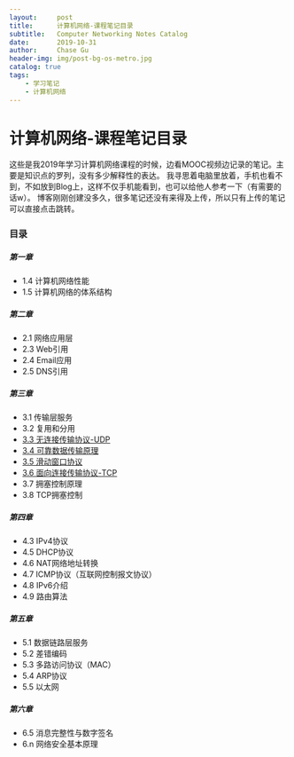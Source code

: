 ```yaml
---
layout:     post
title:      计算机网络-课程笔记目录
subtitle:   Computer Networking Notes Catalog
date:       2019-10-31
author:     Chase Gu
header-img: img/post-bg-os-metro.jpg
catalog: true
tags:
    - 学习笔记
    - 计算机网络
---
```


# 计算机网络-课程笔记目录

这些是我2019年学习计算机网络课程的时候，边看MOOC视频边记录的笔记。主要是知识点的罗列，没有多少解释性的表达。
我寻思着电脑里放着，手机也看不到，不如放到Blog上，这样不仅手机能看到，也可以给他人参考一下（有需要的话w）。
博客刚刚创建没多久，很多笔记还没有来得及上传，所以只有上传的笔记可以直接点击跳转。



### 目录

##### 第一章

* 1.4 计算机网络性能
* 1.5 计算机网络的体系结构

##### 第二章

* 2.1 网络应用层
* 2.3 Web引用
* 2.4 Email应用
* 2.5 DNS引用

##### 第三章

* 3.1 传输层服务
* 3.2 复用和分用
* [3.3 无连接传输协议-UDP](https://chase-gu.github.io/2019/11/06/network-udp/)
* [3.4 可靠数据传输原理](https://chase-gu.github.io/2019/11/06/network-rdt/)
* [3.5 滑动窗口协议](https://chase-gu.github.io/2019/12/16/network-sliding-window-protocol/)
* [3.6 面向连接传输协议-TCP](https://chase-gu.github.io/2019/12/17/network-tcp/)
* 3.7 拥塞控制原理
* 3.8 TCP拥塞控制

##### 第四章

* 4.3 IPv4协议
* 4.5 DHCP协议
* 4.6 NAT网络地址转换
* 4.7 ICMP协议（互联网控制报文协议）
* 4.8 IPv6介绍
* 4.9 路由算法

##### 第五章

* 5.1 数据链路层服务
* 5.2 差错编码
* 5.3 多路访问协议（MAC）
* 5.4 ARP协议
* 5.5 以太网

##### 第六章

* 6.5 消息完整性与数字签名
* 6.n 网络安全基本原理